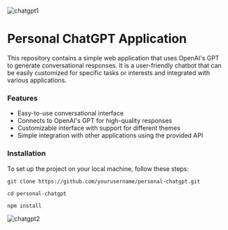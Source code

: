 ![chatgpt1](https://user-images.githubusercontent.com/102640510/236641290-781e038e-c706-4d18-b930-b9a666613a7d.png)

# Personal ChatGPT Application
This repository contains a simple web application that uses OpenAI's GPT to generate conversational responses. It is a user-friendly chatbot that can be easily customized for specific tasks or interests and integrated with various applications.

### Features
- Easy-to-use conversational interface
- Connects to OpenAI's GPT for high-quality responses
- Customizable interface with support for different themes
- Simple integration with other applications using the provided API

### Installation
To set up the project on your local machine, follow these steps:

`git clone https://github.com/yourusername/personal-chatgpt.git`

`cd personal-chatgpt`

`npm install`

![chatgpt2](https://user-images.githubusercontent.com/102640510/236641337-f5434d1b-cae3-4c80-920d-83abbb733ceb.png)
